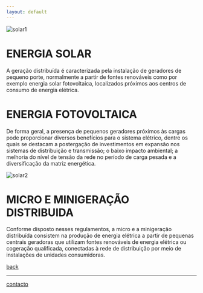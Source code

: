 ```yaml
---
layout: default
---
```


![solar1](/assets/images/solar1.jpeg)

# ENERGIA SOLAR

A geração distribuída é caracterizada pela instalação de geradores de pequeno porte, normalmente a partir de fontes renováveis como por exemplo energia solar fotovoltaica, localizados próximos aos centros de consumo de energia elétrica.

# ENERGIA FOTOVOLTAICA

De forma geral, a presença de pequenos geradores próximos às cargas pode proporcionar diversos benefícios para o sistema elétrico, dentre os quais se destacam a postergação de investimentos em expansão nos sistemas de distribuição e transmissão; o baixo impacto ambiental; a melhoria do nível de tensão da rede no período de carga pesada e a diversificação da matriz energética.

![solar2](/assets/images/solar2.jpeg)

# MICRO E MINIGERAÇÃO DISTRIBUIDA

Conforme disposto nesses regulamentos, a micro e a minigeração distribuída consistem na produção de energia elétrica a partir de pequenas centrais geradoras que utilizam fontes renováveis de energia elétrica ou cogeração qualificada, conectadas à rede de distribuição por meio de instalações de unidades consumidoras.

[back](./)

***
[contacto](./contacto.html)